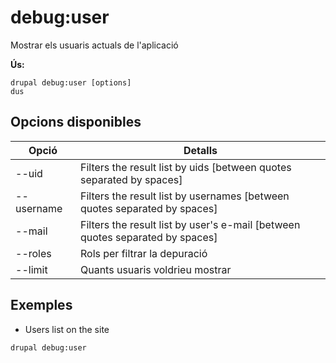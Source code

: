 # debug:user
Mostrar els usuaris actuals de l'aplicació

**Ús:**
```
drupal debug:user [options]
dus
```

## Opcions disponibles
Opció | Detalls
-------|-------------
--uid | Filters the result list by uids [between quotes separated by spaces]
--username | Filters the result list by usernames [between quotes separated by spaces]
--mail | Filters the result list by user's e-mail [between quotes separated by spaces]
--roles | Rols per filtrar la depuració
--limit | Quants usuaris voldrieu mostrar

## Exemples
* Users list on the site
```
drupal debug:user
```
